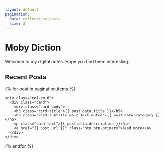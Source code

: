 ```yaml
---
layout: default
pagination:
  data: collections.posts
  size: 3
---
```

# Moby Diction
Welcome to my digital notes. Hope you find them interesting.

## Recent Posts

<div class="row">
  {% for post in pagination.items %}

    <div class="col-sm-6">
      <div class="card">
        <div class="card-body">
        <h5 class="card-title">{{ post.data.title }}</h5>
        <h6 class="card-subtitle mb-2 text-muted">{{ post.data.category }}</h6>
        <p class="card-text">{{ post.data.description }}</p>
        <a href="{{ post.url }}" class="btn btn-primary">Read more</a>
      </div>
    </div>

{% endfor %}

</div>
